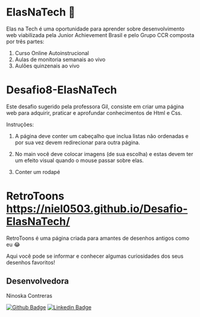 # ElasNaTech 💙

Elas na Tech é uma oportunidade para aprender sobre desenvolvimento web viabilizada pela Junior Achievement Brasil e pelo Grupo CCR composta por três partes:
1) Curso Online Autoinstrucional
2) Aulas de monitoria semanais ao vivo
3) Aulões quinzenais ao vivo


# Desafio8-ElasNaTech

Este desafio sugerido pela professora Gil, consiste em criar uma página web para adquirir, praticar e aprofundar conhecimentos de Html e Css.

Instruções:
1) A página deve conter um cabeçalho que inclua listas não ordenadas e por sua vez devem redirecionar para outra página.

2) No main você deve colocar imagens (de sua escolha) e estas devem ter um efeito visual quando o mouse passar sobre elas.

3) Conter um rodapé

# RetroToons https://niel0503.github.io/Desafio-ElasNaTech/

RetroToons é uma página criada para amantes de desenhos antigos como eu 😂

Aqui você pode se informar e conhecer algumas curiosidades dos seus desenhos favoritos!

## Desenvolvedora

Ninoska Contreras

[![Github Badge](https://img.shields.io/badge/-Github-000?style=flat-square&logo=Github&logoColor=white&link)](https://github.com/NiEl0503) [![Linkedin Badge](https://img.shields.io/badge/-LinkedIn-blue?style=flat-square&logo=Linkedin&logoColor=white&link)](https://www.linkedin.com/in/ninoska-contreras-86b075129)
